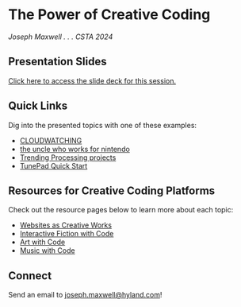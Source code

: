 # The Power of Creative Coding
_Joseph Maxwell . . . CSTA 2024_

## Presentation Slides
[Click here to access the slide deck for this session.](https://docs.google.com/presentation/d/1WlNUgsTT9SHMelXugLroWnqdZikJWdH79nTYUh-6C-8/edit?usp=sharing)

## Quick Links
Dig into the presented topics with one of these examples:

- [CLOUDWATCHING](https://whenwe.love/cloudwatching/)
- [the uncle who works for nintendo](https://ztul.itch.io/the-uncle-who-works-for-nintendo)
- [Trending Processing projects](https://openprocessing.org/discover/#/trending)
- [TunePad Quick Start](https://tunepad.com/project/67954)

## Resources for Creative Coding Platforms
Check out the resource pages below to learn more about each topic:

- [Websites as Creative Works](WebsitesAsCreativeWorks.md)
- [Interactive Fiction with Code](InteractiveFictionWithCode.md)
- [Art with Code](ArtWithCode.md)
- [Music with Code](MusicWithCode.md)

## Connect
Send an email to [joseph.maxwell@hyland.com](mailto:joseph.maxwell@hyland.com)!
